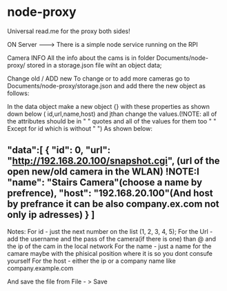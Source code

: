 # node-proxy

Universal read.me for the proxy both sides!

ON Server --->
There is a simple node service running on the RPI

Camera INFO
All the info about the cams is in folder Documents/node-proxy/
stored in a storage.json file wiht an object data;

Change old / ADD new
To change or to add more cameras 
go to Documents/node-proxy/storage.json and 
add there the new object as follows:

In the data object make a new object {}
with these properties as shown down below ( id,url,name,host)
and jthan change the values.(!NOTE: all of the attributes should be in " " quotes and all of the  values for them too " " Except for id which is without " ")
As shown below:

 "data":[
      {
        "id": 0,
        "url": "http://192.168.20.100/snapshot.cgi",
        (url of the open new/old camera in the WLAN)
        !NOTE:I
        "name": "Stairs Camera"(choose a name by prefrence),
        "host": "192.168.20.100"(And host by prefrance it can be also company.ex.com 
            not only ip adresses)
      }
    ] 
 --------------------------   
 Notes:
    For id  - just the next number on the list (1, 2, 3, 4, 5);
    For the Url - add the username and the pass of the camera(if there is one) than @ and the ip of the cam in the local network
   For the name - just a name for the camare maybe with the phisical position where it is so you dont consufe yourself
   For the host -  either the ip or a company name like company.example.com

And save the file from File - > Save

